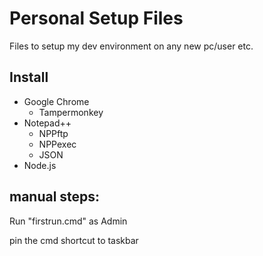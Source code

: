 # Personal Setup Files
Files to setup my dev environment on any new pc/user etc.

## Install
- Google Chrome
	- Tampermonkey
- Notepad++
	- NPPftp
	- NPPexec
	- JSON
- Node.js

## manual steps:
Run "firstrun.cmd" as Admin

pin the cmd shortcut to taskbar